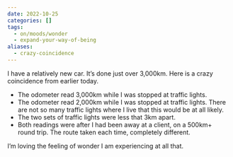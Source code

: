 ```yaml
---
date: 2022-10-25
categories: []
tags:
  - on/moods/wonder
  - expand-your-way-of-being
aliases:
  - crazy-coincidence
---
```

I have a relatively new car. It’s done just over 3,000km. Here is a crazy coincidence from earlier today.

- The odometer read 3,000km while I was stopped at traffic lights.
- The odometer read 2,000km while I was stopped at traffic lights. There are not so many traffic lights where I live that this would be at all likely.
- The two sets of traffic lights were less that 3km apart.
- Both readings were after I had been away at a client, on a 500km+ round trip. The route taken each time, completely different.  

I’m loving the feeling of wonder I am experiencing at all that.
